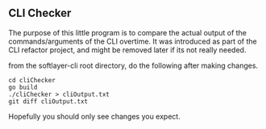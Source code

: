 ## CLI Checker

The purpose of this little program is to compare the actual output of the commands/arguments of the CLI overtime.
It was introduced as part of the CLI refactor project, and might be removed later if its not really needed.

from the softlayer-cli root directory, do the following after making changes.

```
cd cliChecker
go build
./cliChecker > cliOutput.txt
git diff cliOutput.txt
```

Hopefully you should only see changes you expect.
